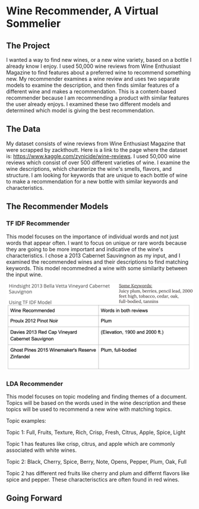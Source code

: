 # Wine Recommender, A Virtual Sommelier

## The Project

I wanted a way to find new wines, or a new wine variety, based on a bottle I already know I enjoy. I used 50,000 wine reviews from Wine Enthusiast Magazine to find features about a preferred wine to recommend something new. My recommender examines a wine review and uses two separate models to examine the description, and then finds similar features of a different wine and makes a recommendation. This is a content-based recommender because I am recommending a product with similar features the user already enjoys. I examined these two different models and determined which model is giving the best recommendation. 

## The Data
My dataset consists of wine reviews from Wine Enthusiast Magazine that were scrapped by zackthoutt. Here is a link to the page where the dataset is: https://www.kaggle.com/zynicide/wine-reviews. I used 50,000 wine reviews which consist of over 500 different varieties of wine. I examine the wine descriptions, which charaterize the wine's smells, flavors, and structure. I am looking for keywords that are unique to each bottle of wine to make a recommendation for a new bottle with similar keywords and characteristics. 


## The Recommender Models

### TF IDF Recommender

This model focuses on the importance of individual words and not just words that appear often. I want to focus on unique or rare words because they are going to be more important and indicative of the wine's characteristics. I chose a 2013 Cabernet Sauvingnon as my input, and I examined the recommended wines and their descriptions to find matching keywords. This model recommedned a wine with some similarity between the input wine.

![](images/tfidf_results.png)

### LDA Recommender

This model focuses on topic modeling and finding themes of a document. Topics will be based on the words used in the wine description and these topics will be used to recommend a new wine with matching topics. 

Topic examples: 

Topic 1: Full, Fruits, Texture, Rich, Crisp, Fresh, Citrus, Apple, Spice, Light

Topic 1 has features like crisp, citrus, and apple which are commonly associated with white wines.

Topic 2: Black, Cherry, Spice, Berry, Note, Opens, Pepper, Plum, Oak, Full

Topic 2 has different red fruits like cherry and plum and differnt flavors like spice and pepper. These characterisctics are often found in red wines.



## Going Forward





